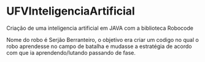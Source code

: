 # UFVInteligenciaArtificial
Criação de uma inteligencia artificial em JAVA com a biblioteca Robocode


Nome do robo é Serjão Berranteiro, o objetivo era criar um codigo no qual o robo aprendesse no campo de batalha e mudasse a estratégia de acordo com que ia aprendendo/lutando passando de fase.